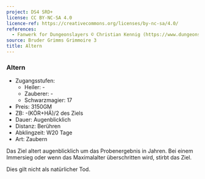 ```yaml
---
project: DS4 SRD+
license: CC BY-NC-SA 4.0
licence-ref: https://creativecommons.org/licenses/by-nc-sa/4.0/
references: 
  - Fanwerk for Dungeonslayers © Christian Kennig (https://www.dungeonslayers.net/)
source: Bruder Grimms Grimmoire 3
title: Altern
---
```


### Altern

- Zugangsstufen:
  - Heiler: -
  - Zauberer: -
  - Schwarzmagier: 17
- Preis: 3150GM
- ZB: -(KÖR+HÄ)/2 des Ziels
- Dauer: Augenblicklich
- Distanz: Berühren
- Abklingzeit: W20 Tage
- Art: Zaubern

Das Ziel altert augenblicklich um das Probenergebnis in Jahren. Bei einem Immersieg oder wenn das Maximalalter überschritten wird, stirbt das Ziel.

Dies gilt nicht als natürlicher Tod.

